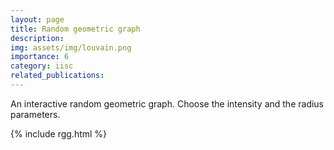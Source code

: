 ```yaml
---
layout: page
title: Random geometric graph
description: 
img: assets/img/louvain.png
importance: 6
category: iisc
related_publications: 
---
```

An interactive random geometric graph. Choose the intensity and the radius parameters.

{% include rgg.html %}